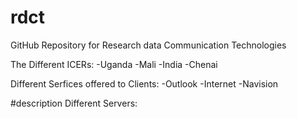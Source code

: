 # rdct
GitHub Repository for Research data Communication Technologies

The Different ICERs:
   -Uganda
   -Mali
   -India
   -Chenai

Different Serfices offered to Clients:
   -Outlook
   -Internet
   -Navision
   
   
#description
Different Servers:

